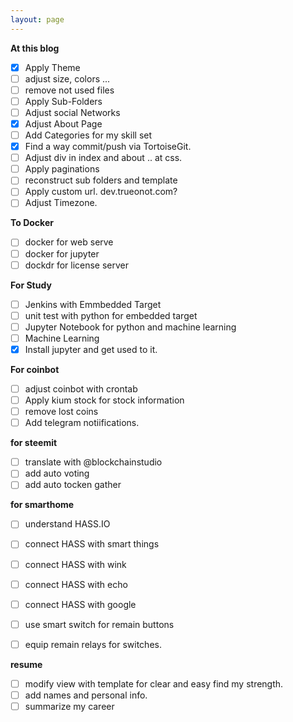 ```yaml
---
layout: page
---
```

**At this blog**
* [x] Apply Theme
* [ ] adjust size, colors ...
* [ ] remove not used files
* [ ] Apply Sub-Folders
* [ ] Adjust social Networks
* [X] Adjust About Page
* [ ] Add Categories for my skill set
* [x] Find a way commit/push via TortoiseGit.
* [ ] Adjust div in index and about .. at css.
* [ ] Apply paginations
* [ ] reconstruct sub folders and template
* [ ] Apply custom url. dev.trueonot.com?
* [ ] Adjust Timezone.

**To Docker**
* [ ] docker for web serve
* [ ] docker for jupyter 
* [ ] dockdr for license server

**For Study**
* [ ] Jenkins with Emmbedded Target
* [ ] unit test with python for embedded target
* [ ] Jupyter Notebook for python and machine learning
* [ ] Machine Learning
* [X] Install jupyter and get used to it.

**For coinbot**
* [ ] adjust coinbot with crontab
* [ ] Apply kium stock for stock information
* [ ] remove lost coins
* [ ] Add telegram notiifications.

**for steemit**
* [ ] translate with @blockchainstudio
* [ ] add auto voting
* [ ] add auto tocken gather

**for smarthome**
* [ ] understand HASS.IO
* [ ] connect HASS with smart things
* [ ] connect HASS with wink
* [ ] connect HASS with echo
* [ ] connect HASS with google
* [ ] use smart switch for remain buttons
* [ ] equip remain relays for switches.


**resume**
* [ ] modify view with template for clear and easy find my strength.
* [ ] add names and personal info.
* [ ] summarize my career